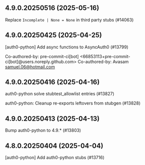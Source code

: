 ## 4.9.0.20250516 (2025-05-16)

Replace `Incomplete | None = None` in third party stubs (#14063)

## 4.9.0.20250425 (2025-04-25)

[auth0-python] Add async functions to AsyncAuth0 (#13799)

Co-authored-by: pre-commit-ci[bot] <66853113+pre-commit-ci[bot]@users.noreply.github.com>
Co-authored-by: Avasam <samuel.06@hotmail.com>

## 4.9.0.20250416 (2025-04-16)

auth0-python solve stubtest_allowlist entries (#13827)

auth0-python: Cleanup re-exports leftovers from stubgen (#13828)

## 4.9.0.20250413 (2025-04-13)

Bump auth0-python to 4.9.* (#13803)

## 4.8.0.20250404 (2025-04-04)

[auth0-python] Add auth0-python stubs (#13716)

